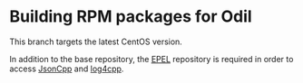# Building RPM packages for Odil

This branch targets the latest CentOS version.

In addition to the base repository, the [<abbr title="Extra Packages for Enterprise Linux">EPEL](https://fedoraproject.org/wiki/EPEL) repository is required in order to access [JsonCpp](https://github.com/open-source-parsers/jsoncpps) and [log4cpp](http://log4cpp.sourceforge.net/).
